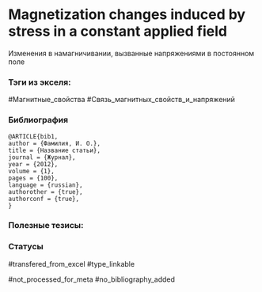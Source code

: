 # Magnetization changes induced by stress in a constant applied field

Изменения в намагничивании, вызванные напряжениями в постоянном поле

### Тэги из экселя:
#Магнитные_свойства 
#Связь_магнитных_свойств_и_напряжений 

### Библиография
```
@ARTICLE{bib1,
author = {Фамилия, И. О.},
title = {Название статьи},
journal = {Журнал},
year = {2012},
volume = {1},
pages = {100},
language = {russian},
authorother = {true},
authorconf = {true},
}
```

### Полезные тезисы:

### Статусы
#transfered_from_excel 
#type_linkable 

#not_processed_for_meta
#no_bibliography_added
